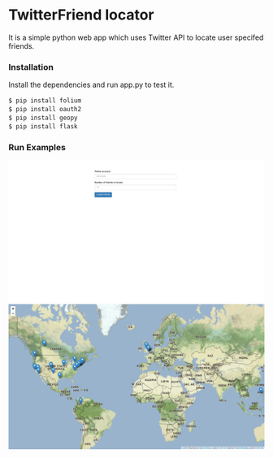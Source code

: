 # TwitterFriend locator


It is a simple python web app which uses Twitter API to locate user specifed friends.


### Installation

Install the dependencies and run app.py to test it.

```sh
$ pip install folium
$ pip install oauth2
$ pip install geopy
$ pip install flask
```

### Run Examples
![Result:](https://github.com/ReyBroncas/TwitterFriend_locate/blob/master/res/example_1.png)
![Result:](https://github.com/ReyBroncas/TwitterFriend_locate/blob/master/res/example_2.png)
